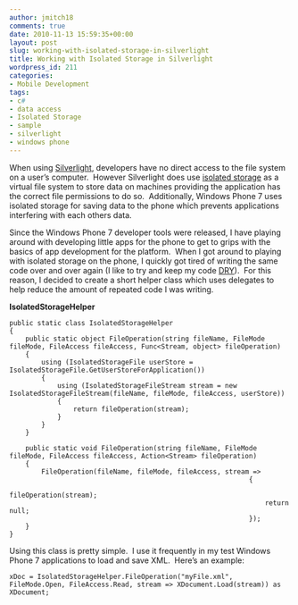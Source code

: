 ```yaml
---
author: jmitch18
comments: true
date: 2010-11-13 15:59:35+00:00
layout: post
slug: working-with-isolated-storage-in-silverlight
title: Working with Isolated Storage in Silverlight
wordpress_id: 211
categories:
- Mobile Development
tags:
- c#
- data access
- Isolated Storage
- sample
- silverlight
- windows phone
---
```


When using [Silverlight](http://www.silverlight.net/), developers have no direct access to the file system on a user’s computer.  However Silverlight does use [isolated storage](http://www.silverlight.net/learn/quickstarts/isolatedstorage/http://www.silverlight.net/learn/quickstarts/isolatedstorage/) as a virtual file system to store data on machines providing the application has the correct file permissions to do so.  Additionally, Windows Phone 7 uses isolated storage for saving data to the phone which prevents applications interfering with each others data.

Since the Windows Phone 7 developer tools were released, I have playing around with developing little apps for the phone to get to grips with the basics of app development for the platform.  When I got around to playing with isolated storage on the phone, I quickly got tired of writing the same code over and over again (I like to try and keep my code [DRY](http://en.wikipedia.org/wiki/Don%27t_repeat_yourself)).  For this reason, I decided to create a short helper class which uses delegates to help reduce the amount of repeated code I was writing.

<!-- more -->

**IsolatedStorageHelper**

    
    public static class IsolatedStorageHelper
    {
        public static object FileOperation(string fileName, FileMode fileMode, FileAccess fileAccess, Func<Stream, object> fileOperation)
        {
            using (IsolatedStorageFile userStore = IsolatedStorageFile.GetUserStoreForApplication())
            {
                using (IsolatedStorageFileStream stream = new IsolatedStorageFileStream(fileName, fileMode, fileAccess, userStore))
                {
                    return fileOperation(stream);
                }
            }
        }
    
        public static void FileOperation(string fileName, FileMode fileMode, FileAccess fileAccess, Action<Stream> fileOperation)
        {
            FileOperation(fileName, fileMode, fileAccess, stream =>
                                                                {
                                                                    fileOperation(stream);
                                                                    return null;
                                                                });
        }
    }


Using this class is pretty simple.  I use it frequently in my test Windows Phone 7 applications to load and save XML.  Here’s an example:

    
    xDoc = IsolatedStorageHelper.FileOperation("myFile.xml", FileMode.Open, FileAccess.Read, stream => XDocument.Load(stream)) as XDocument;
